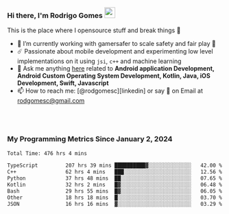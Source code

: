 
### Hi there, I'm Rodrigo Gomes <img src="https://media.giphy.com/media/hvRJCLFzcasrR4ia7z/giphy.gif" width="25px">
This is the place where I opensource stuff and break things 🤣
- 🔭 I’m currently working with gamersafer to scale safety and fair play 💜
- ☄️ Passionate about mobile development and experimenting low level implementations on it using `jsi`, `c++` and machine learning
- 💬 Ask me anything [here](https://github.com/rodgomesc/rodgomesc/issues) related to <b>Android application Development, Android Custom Operating System Development, Kotlin, Java, iOS Development, Swift, Javascript</b>
- 📫 How to reach me: [@rodgomesc][linkedin] or say 👋 on Email at [rodgomesc@gmail.com](mailto:rodgomesc@gmail.com)


<br/>

<!-- 
<picture>
  <img src="/github-metrics.svg" alt="Metrics">
</picture>
-->

</br>

### My Programming Metrics Since January 2, 2024 


<!--START_SECTION:waka-->

```txt
Total Time: 476 hrs 4 mins

TypeScript         207 hrs 39 mins ██████████▓░░░░░░░░░░░░░░   42.00 %
C++                62 hrs 4 mins   ███░░░░░░░░░░░░░░░░░░░░░░   12.56 %
Python             37 hrs 48 mins  ██░░░░░░░░░░░░░░░░░░░░░░░   07.65 %
Kotlin             32 hrs 2 mins   █▓░░░░░░░░░░░░░░░░░░░░░░░   06.48 %
Bash               29 hrs 55 mins  █▓░░░░░░░░░░░░░░░░░░░░░░░   06.05 %
Other              18 hrs 18 mins  █░░░░░░░░░░░░░░░░░░░░░░░░   03.70 %
JSON               16 hrs 16 mins  ▓░░░░░░░░░░░░░░░░░░░░░░░░   03.29 %
```

<!--END_SECTION:waka-->
